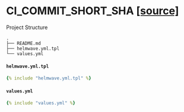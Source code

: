 # CI_COMMIT_SHORT_SHA [ [source] ](https://github.com/helmwave/helmwave.github.io/tree/main/docs/examples/CI_COMMIT_SHORT_SHA)

Project Structure

```
.
├── README.md
├── helmwave.yml.tpl
└── values.yml

```

#### `helmwave.yml.tpl`

```yaml
{% include "helmwave.yml.tpl" %}
```

#### `values.yml`

```yaml
{% include "values.yml" %}
```
